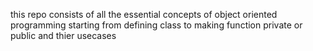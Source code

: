 this repo consists of all the essential concepts of object oriented programming starting from defining class to making function private or public and thier usecases
